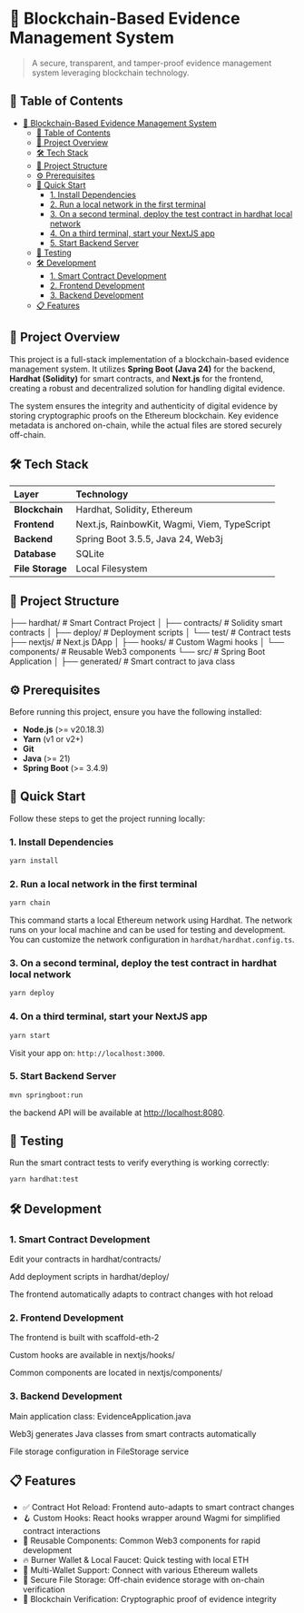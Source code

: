 # 🧾 Blockchain-Based Evidence Management System

> A secure, transparent, and tamper-proof evidence management system leveraging blockchain technology.

## 📖 Table of Contents

- [🧾 Blockchain-Based Evidence Management System](#-blockchain-based-evidence-management-system)
  - [📖 Table of Contents](#-table-of-contents)
  - [🧩 Project Overview](#-project-overview)
  - [🛠️ Tech Stack](#️-tech-stack)
  - [📁 Project Structure](#-project-structure)
  - [⚙️ Prerequisites](#️-prerequisites)
  - [🚀 Quick Start](#-quick-start)
    - [1. Install Dependencies](#1-install-dependencies)
    - [2. Run a local network in the first terminal](#2-run-a-local-network-in-the-first-terminal)
    - [3. On a second terminal, deploy the test contract in hardhat local network](#3-on-a-second-terminal-deploy-the-test-contract-in-hardhat-local-network)
    - [4. On a third terminal, start your NextJS app](#4-on-a-third-terminal-start-your-nextjs-app)
    - [5. Start Backend Server](#5-start-backend-server)
  - [🧪 Testing](#-testing)
  - [🛠️ Development](#️-development)
    - [1. Smart Contract Development](#1-smart-contract-development)
    - [2. Frontend Development](#2-frontend-development)
    - [3. Backend Development](#3-backend-development)
  - [📋 Features](#-features)

## 🧩 Project Overview

This project is a full-stack implementation of a blockchain-based evidence management system. It utilizes **Spring Boot (Java 24)** for the backend, **Hardhat (Solidity)** for smart contracts, and **Next.js** for the frontend, creating a robust and decentralized solution for handling digital evidence.

The system ensures the integrity and authenticity of digital evidence by storing cryptographic proofs on the Ethereum blockchain. Key evidence metadata is anchored on-chain, while the actual files are stored securely off-chain.

## 🛠️ Tech Stack

| Layer | Technology |
| :--- | :--- |
| **Blockchain** | Hardhat, Solidity, Ethereum |
| **Frontend** | Next.js, RainbowKit, Wagmi, Viem, TypeScript |
| **Backend** | Spring Boot 3.5.5, Java 24, Web3j |
| **Database** | SQLite |
| **File Storage** | Local Filesystem |

## 📁 Project Structure

├── hardhat/ # Smart Contract Project
│ ├── contracts/ # Solidity smart contracts
│ ├── deploy/ # Deployment scripts
│ └── test/ # Contract tests
├── nextjs/ # Next.js DApp
│ ├── hooks/ # Custom Wagmi hooks
│ └── components/ # Reusable Web3 components
└── src/ # Spring Boot Application
│ ├── generated/ # Smart contract to java class

## ⚙️ Prerequisites

Before running this project, ensure you have the following installed:

- **Node.js** (>= v20.18.3)
- **Yarn** (v1 or v2+)
- **Git**
- **Java** (>= 21)
- **Spring Boot** (>= 3.4.9)

## 🚀 Quick Start

Follow these steps to get the project running locally:

### 1. Install Dependencies

```bash
yarn install
```

### 2. Run a local network in the first terminal

```bash
yarn chain
```

This command starts a local Ethereum network using Hardhat. The network runs on your local machine and can be used for testing and development. You can customize the network configuration in `hardhat/hardhat.config.ts`.

### 3. On a second terminal, deploy the test contract in hardhat local network

```bash
yarn deploy
```

### 4. On a third terminal, start your NextJS app

```bash
yarn start
```

Visit your app on: `http://localhost:3000`.

### 5. Start Backend Server

```bash
mvn springboot:run
```

the backend API will be available at <http://localhost:8080>.

## 🧪 Testing

Run the smart contract tests to verify everything is working correctly:

```bash
yarn hardhat:test
```

## 🛠️ Development

### 1. Smart Contract Development

Edit your contracts in hardhat/contracts/

Add deployment scripts in hardhat/deploy/

The frontend automatically adapts to contract changes with hot reload

### 2. Frontend Development

The frontend is built with scaffold-eth-2

Custom hooks are available in nextjs/hooks/

Common components are located in nextjs/components/

### 3. Backend Development

Main application class: EvidenceApplication.java

Web3j generates Java classes from smart contracts automatically

File storage configuration in FileStorage service

## 📋 Features

- ✅ Contract Hot Reload: Frontend auto-adapts to smart contract changes
- 🪝 Custom Hooks: React hooks wrapper around Wagmi for simplified contract interactions
- 🧱 Reusable Components: Common Web3 components for rapid development
- 🔥 Burner Wallet & Local Faucet: Quick testing with local ETH
- 🔐 Multi-Wallet Support: Connect with various Ethereum wallets
- 📁 Secure File Storage: Off-chain evidence storage with on-chain verification
- 🔗 Blockchain Verification: Cryptographic proof of evidence integrity
